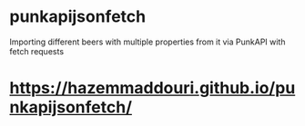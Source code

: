 # punkapijsonfetch
Importing different beers with multiple properties from it via PunkAPI with fetch requests
# https://hazemmaddouri.github.io/punkapijsonfetch/
